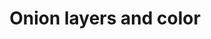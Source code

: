---
title: 'Onion layers and color'
redirect_to:
  - 'https://discuss.pencil2d.org/t/onion-layers-and-color/786'
---